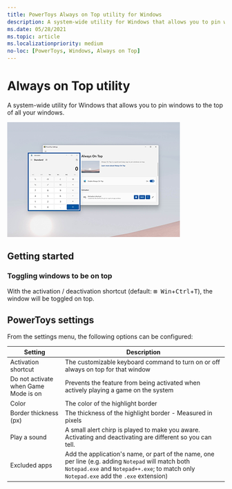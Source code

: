 ```yaml
---
title: PowerToys Always on Top utility for Windows
description: A system-wide utility for Windows that allows you to pin windows to the top of your screen. 
ms.date: 05/28/2021
ms.topic: article
ms.localizationpriority: medium
no-loc: [PowerToys, Windows, Always on Top]
---
```


# Always on Top utility

A system-wide utility for Windows that allows you to pin windows to the top of all your windows. 

![ColorPicker](../images/pt-always-on-top.png)

## Getting started

### Toggling windows to be on top

With the activation / deactivation shortcut (default: <kbd>⊞ Win</kbd>+<kbd>Ctrl</kbd>+<kbd>T</kbd>), the window will be toggled on top.

## PowerToys settings

From the settings menu, the following options can be configured:

| Setting | Description |
| --- | --- |
| Activation shortcut | The customizable keyboard command to turn on or off always on top for that window |
| Do not activate when Game Mode is on | Prevents the feature from being activated when actively playing a game on the system |
| Color | The color of the highlight border |
| Border thickness (px)| The thickness of the highlight border - Measured in pixels |
| Play a sound | A small alert chirp is played to make you aware.  Activating and deactivating are different so you can tell. |
| Excluded apps | Add the application's name, or part of the name, one per line (e.g. adding `Notepad` will match both `Notepad.exe` and `Notepad++.exe`; to match only `Notepad.exe` add the `.exe` extension) |
